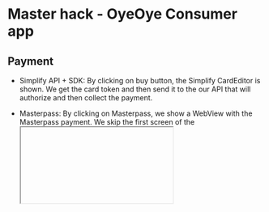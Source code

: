 # Master hack - OyeOye Consumer app

## Payment

- Simplify API + SDK: By clicking on buy button, the Simplify CardEditor is shown.
We get the card token and then send it to the our API that will authorize and then collect the payment.

- Masterpass: By clicking on Masterpass, we show a WebView with the Masterpass payment.
We skip the first screen of the <Iframe> because we want to go directly to the Masterpass page.


## Architecture

OyeOye is made with Mortar / Dagger2 / Mortar-Architect / AutoDagger2.
We don't use Fragments here! :)

Remaining architecture is pretty standard: Retrofit, Crashlytics, Digits, Timber, etc.
